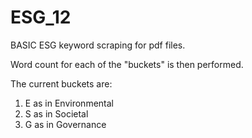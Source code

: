 # ESG_12

BASIC ESG keyword scraping for pdf files.

Word count for each of the "buckets" is then performed.

The current buckets are:

1) E as in Environmental
2) S as in Societal
3) G as in Governance
